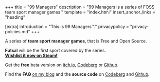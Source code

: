 +++
title = "99 Managers"
description = "99 Managers is a series of FOSS team sport manager games."
template = "index.html"
insert_anchor_links = "heading"

[extra]
introduction = "This is 99 Managers™."
privacypolicy = "privacy-policies.md"
+++

A series of **team sport manager games**, that is Free and Open Source.

**Futsal** will be the first sport covered by the series.  
**[Wishlist it now on Steam!](https://store.steampowered.com/app/3334770/99_Managers_Futsal_Edition/)**

Get the **free** beta version on
[itch.io](https://simondalvai.itch.io/99managers-futsal-edition),
[Codeberg](https://github.com/dulvui/99managers-futsal-edition/releases) or
[Github](https://codeberg.org/dulvui/99managers-futsal-edition/releases).

Find the **FAQ**
[on my blog](https://simondalvai.org/blog/99managers-futsal-faq/)
and the **source code** on 
[Codeberg](https://github.com/dulvui/99managers-futsal-edition) and
[Github](https://codeberg.org/dulvui/99managers-futsal-edition).
